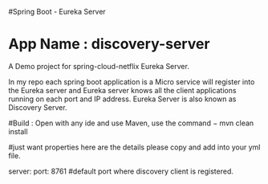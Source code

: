 #Spring Boot - Eureka Server

# App Name : discovery-server
A Demo project for spring-cloud-netflix Eureka Server.

In my repo each spring boot application is a Micro service will register into the Eureka server and Eureka server knows all the client applications running on each port and IP address. Eureka Server is also known as Discovery Server.

#Build : 
Open with any ide and use Maven, use the command − mvn clean install

#just want properties here are the details please copy and add into your yml file.

server:
  port: 8761 #default port where discovery client is registered.
